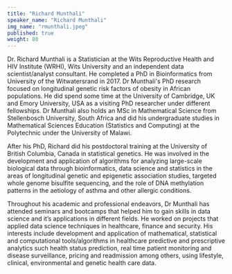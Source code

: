 ```yaml
---
title: "Richard Munthali"
speaker_name: "Richard Munthali"
img_name: "rmunthali.jpeg"
published: true
weight: 80
---
```


Dr. Richard Munthali is a Statistician at the Wits Reproductive Health and HIV Institute (WRHI), Wits University and an independent data scientist/analyst consultant. He completed a PhD in Bioinformatics from University of the Witwatersrand in 2017. Dr Munthali's PhD research focused on longitudinal genetic risk factors of obesity in African populations. He did spend some time at the University of Cambridge, UK and Emory University, USA as a visiting PhD researcher under different fellowships. Dr Munthali also holds an MSc in Mathematical Science from Stellenbosch University, South Africa and did his undergraduate studies in Mathematical Sciences Education (Statistics and Computing) at the Polytechnic under the University of Malawi.

After his PhD, Richard did his postdoctoral training at the University of British Columbia, Canada in statistical genetics. He was involved in the development and application of algorithms for analyzing large-scale biological data through bioinformatics, data science and statistics in the areas of longitudinal genetic and epigenetic association studies, targeted whole genome bisulfite sequencing, and the role of DNA methylation patterns in the aetiology of asthma and other allergic conditions.

Throughout his academic and professional endeavors, Dr Munthali has attended seminars and bootcamps that helped him to gain skills in data science and it’s applications in different fields. He worked on projects that applied data science techniques in healthcare, finance and security. His interests include development and application of mathematical, statistical and computational tools/algorithms in healthcare predictive and prescriptive analytics such health status prediction, real time patient monitoring and disease surveillance, pricing and readmission among others, using lifestyle, clinical, environmental and genetic health care data.
